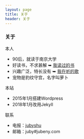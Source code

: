 ```yaml
---
layout: page 
title: 关于
header: 关于
---
```


<h3>关于</h3>

<i class="fa fa-user-o"> </i> 本人
- 90后，就读于南京大学
- 好读书，不求甚解 ➥ [我读过的书](http://jubeny.com/assets/my-booklist.html)
- 兴趣广泛，特长没有 ➥ [我在听的歌](https://itunes.apple.com/cn/playlist/ilisten/pl.u-V9D7mXkiB91RDY2)
- 宠物是豹纹守宫，名字叫萝卜

<i class="fa fa-folder-o"></i> 本站
- 2015年1月搭建Wordpress
- 2018年1月改用Jekyll

<i class="fa fa-paper-plane-o"></i> 联系
- 电报：[jubyshu](https://t.me/jubyshu)
- 邮箱：juby#jubeny.com
